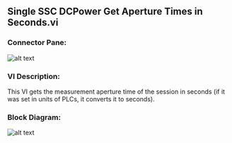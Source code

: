 ## **Single SSC DCPower Get Aperture Times in Seconds.vi**
### Connector Pane:
![alt text](/DCPower/SSC%20DCPower/Measure/Single%20SSC%20DCPower%20Get%20Aperture%20Times%20in%20Seconds.vic.png "Single SSC DCPower Get Aperture Times in Seconds.vi connector pane")

### VI Description:
This VI gets the measurement aperture time of the session in seconds (if it was set in units of PLCs, it converts it to seconds).

### Block Diagram:
![alt text](/DCPower/SSC%20DCPower/Measure/Single%20SSC%20DCPower%20Get%20Aperture%20Times%20in%20Seconds.vid.png "Single SSC DCPower Get Aperture Times in Seconds.vi block diagram")
